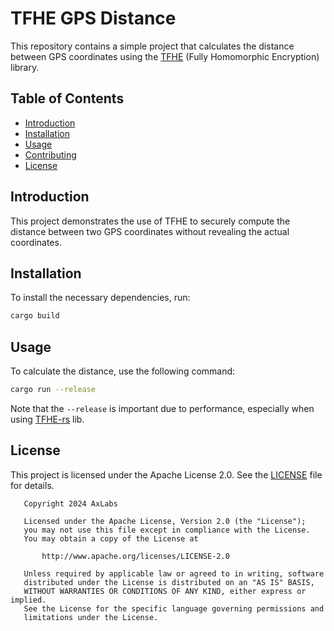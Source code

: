 # TFHE GPS Distance

This repository contains a simple project that calculates the distance between GPS coordinates using the [TFHE](https://github.com/zama-ai/tfhe-rs) (Fully Homomorphic Encryption) library.

## Table of Contents

- [Introduction](#introduction)
- [Installation](#installation)
- [Usage](#usage)
- [Contributing](#contributing)
- [License](#license)

## Introduction

This project demonstrates the use of TFHE to securely compute the distance between two GPS coordinates without revealing the actual coordinates.

## Installation

To install the necessary dependencies, run:

```bash
cargo build
```

## Usage

To calculate the distance, use the following command:

```bash
cargo run --release
```

Note that the `--release` is important due to performance, especially when using [TFHE-rs](https://github.com/zama-ai/tfhe-rs) lib.

## License

This project is licensed under the Apache License 2.0. See the [LICENSE](LICENSE) file for details.

```
   Copyright 2024 AxLabs

   Licensed under the Apache License, Version 2.0 (the "License");
   you may not use this file except in compliance with the License.
   You may obtain a copy of the License at

       http://www.apache.org/licenses/LICENSE-2.0

   Unless required by applicable law or agreed to in writing, software
   distributed under the License is distributed on an "AS IS" BASIS,
   WITHOUT WARRANTIES OR CONDITIONS OF ANY KIND, either express or implied.
   See the License for the specific language governing permissions and
   limitations under the License.
```